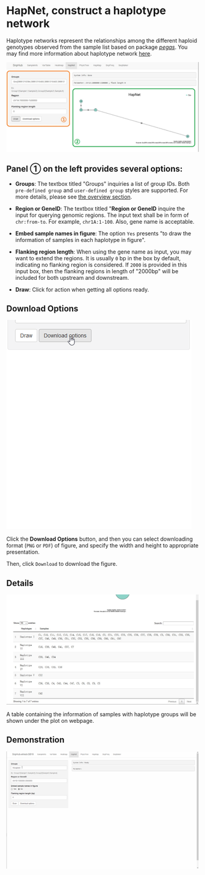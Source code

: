 # HapNet, construct a haplotype network

Haplotype networks represent the relationships among the different haploid genotypes observed from the sample list based on package *[pegas](http://ape-package.ird.fr/pegas.html)*. You may find more information about haplotype network [here](http://phylonetworks.blogspot.com/2013/09/how-do-we-interpret-rooted-haplotype.html).

![HapNet channel](./../img/HapNet-1.jpg)

## Panel ① on the left provides several options:
- **Groups**: The textbox titled "Groups" inquiries a list of group IDs. Both `pre-defined group` and `user-defined group` styles are supported. For more details, please see [the overview section](https://esctrionsit.github.io/snphub_tutorial/content/Basic_Usage/overview.html).

- **Region or GeneID**: The textbox titled "**Region or GeneID** inquire the input for querying genomic regions. The input text shall be in form of `chr:from-to`. For example, `chr1A:1-100`. Also, gene name is acceptable.

- **Embed sample names in figure**: The option `Yes` presents "to draw the information of samples in each haplotype in figure".

- **Flanking region length**: When using the gene name as input, you may want to extend the regions. It is usually `0` bp in the box by default, indicating no flanking region is considered. If `2000` is provided in this input box, then the flanking regions in length of "2000bp" will be included for both upstream and downstream.

- **Draw**: Click for action when getting all options ready.

## Download Options

![Download options](./../img/Download-options-2.gif)

Click the **Download Options** button, and then you can select downloading format (`PNG` or `PDF`) of figure, and specify the width and height to appropriate presentation.

Then, click `Download` to download the figure.

## Details

![HapNet channel](./../img/HapNet-2.jpg)

A table containing the information of samples with haplotype groups will be shown under the plot on webpage.

## Demonstration

![Demonstration of HapNet](./../img/HapNet-0.gif)